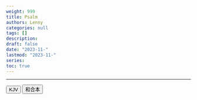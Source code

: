 ```yaml
---
weight: 999
title: Psalm
authors: Lenny
categories: null
tags: []
description: 
draft: false
date: "2023-11-"
lastmod: "2023-11-"
series: 
toc: true
---
```


<!--more-->
---

<!-- Tab links -->

<div class="tab">
  <button class="tablinks active" onclick="tablabel(event, 'english')">KJV</button>
  <button class="tablinks" onclick="tablabel(event, 'chinese')">和合本</button>
</div>

<!-- Tab content -->
<div id="english" class="tabcontent" style="display:block">


</div>

<div id="chinese" class="tabcontent">


</div>


